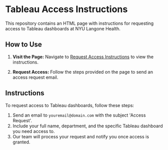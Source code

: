 # Tableau Access Instructions

This repository contains an HTML page with instructions for requesting access to Tableau dashboards at NYU Langone Health.

## How to Use

1. **Visit the Page:**
   Navigate to [Request Access Instructions](https://Alboum01.github.io/tableau-access-instructions/index.html) to view the instructions.

2. **Request Access:**
   Follow the steps provided on the page to send an access request email.

## Instructions

To request access to Tableau dashboards, follow these steps:
1. Send an email to `youremail@domain.com` with the subject 'Access Request'.
2. Include your full name, department, and the specific Tableau dashboard you need access to.
3. Our team will process your request and notify you once access is granted.
